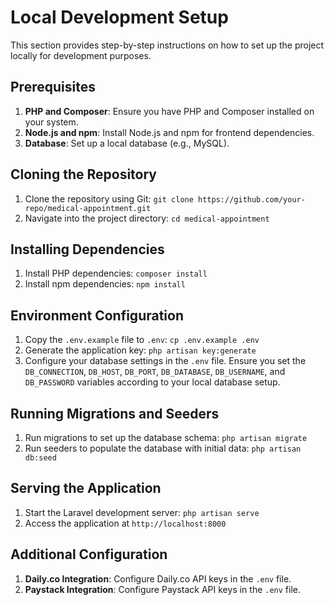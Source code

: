 # Local Development Setup

This section provides step-by-step instructions on how to set up the project locally for development purposes.

## Prerequisites

1.  **PHP and Composer**: Ensure you have PHP and Composer installed on your system.
2.  **Node.js and npm**: Install Node.js and npm for frontend dependencies.
3.  **Database**: Set up a local database (e.g., MySQL).

## Cloning the Repository

1.  Clone the repository using Git: `git clone https://github.com/your-repo/medical-appointment.git`
2.  Navigate into the project directory: `cd medical-appointment`

## Installing Dependencies

1.  Install PHP dependencies: `composer install`
2.  Install npm dependencies: `npm install`

## Environment Configuration

1. Copy the `.env.example` file to `.env`: `cp .env.example .env`
2. Generate the application key: `php artisan key:generate`
3. Configure your database settings in the `.env` file. Ensure you set the `DB_CONNECTION`, `DB_HOST`, `DB_PORT`, `DB_DATABASE`, `DB_USERNAME`, and `DB_PASSWORD` variables according to your local database setup.

## Running Migrations and Seeders

1. Run migrations to set up the database schema: `php artisan migrate`
2. Run seeders to populate the database with initial data: `php artisan db:seed`

## Serving the Application

1.  Start the Laravel development server: `php artisan serve`
2.  Access the application at `http://localhost:8000`

## Additional Configuration

1.  **Daily.co Integration**: Configure Daily.co API keys in the `.env` file.
2.  **Paystack Integration**: Configure Paystack API keys in the `.env` file.